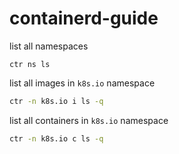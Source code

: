 # containerd-guide

list all namespaces
```
ctr ns ls
```

list all images in `k8s.io` namespace
```bash
ctr -n k8s.io i ls -q
```

list all containers in `k8s.io` namespace
```bash
ctr -n k8s.io c ls -q
```
